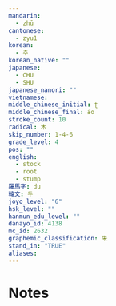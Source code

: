 ```yaml
---
mandarin:
  - zhū
cantonese:
  - zyu1
korean:
  - 주
korean_native: ""
japanese:
  - CHU
  - SHU
japanese_nanori: ""
vietnamese:
middle_chinese_initial: ʈ
middle_chinese_final: ɨo
stroke_count: 10
radical: 木
skip_number: 1-4-6
grade_level: 4
pos: ""
english:
  - stock
  - root
  - stump
羅馬字: du
韓文: 두
joyo_level: "6"
hsk_level: ""
hanmun_edu_level: ""
danayo_id: 4138
mc_id: 2632
graphemic_classification: 朱
stand_in: "TRUE"
aliases:
---
```


# Notes
